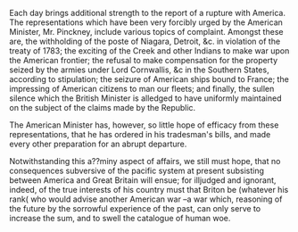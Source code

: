 Each day brings additional strength to the report of a rupture with America. The representations which have been very forcibly urged by the American Minister, Mr. Pinckney, include various topics of complaint. Amongst these are, the withholding of the poste of Niagara, Detroit, &c. in violation of the treaty of 1783; the exciting of the Creek and other Indians to make war upon the American frontier; the refusal to make compensation for the property seized by the armies under Lord Cornwallis, &c in the Southern States, according to stipulation; the seizure of American ships bound to France; the impressing of American citizens to man our fleets; and finally, the sullen silence which the British Minister is alledged to have uniformly maintained on the subject of the claims made by the Republic.The American Minister has, however, so little hope of efficacy from these representations, that he has ordered in his tradesman's bills, and made every other preparation for an abrupt departure.Notwithstanding this a??miny aspect of affairs, we still must hope, that no consequences subversive of the pacific system at present subsisting between America and Great Britain will ensue; for illjudged and ignorant, indeed, of the true interests of his country must that Briton be (whatever his rank( who would advise another American war –a war which, reasoning of the future by the sorrowful experience of the past, can only serve to increase the sum, and to swell the catalogue of human woe.